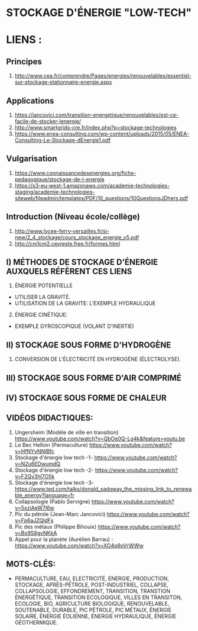 STOCKAGE D'ÉNERGIE "LOW-TECH"
===


LIENS :
===

## Principes
1. <http://www.cea.fr/comprendre/Pages/energies/renouvelables/essentiel-sur-stockage-stationnaire-energie.aspx>

## Applications
1. <https://jancovici.com/transition-energetique/renouvelables/est-ce-facile-de-stocker-lenergie/>
2. <http://www.smartgrids-cre.fr/index.php?p=stockage-technologies>
3. <https://www.enea-consulting.com/wp-content/uploads/2015/05/ENEA-Consulting-Le-Stockage-dEnergie1.pdf>

## Vulgarisation
1. <https://www.connaissancedesenergies.org/fiche-pedagogique/stockage-de-l-energie>
2. <https://s3-eu-west-1.amazonaws.com/academie-technologies-staging/academie-technologies-siteweb/fileadmin/templates/PDF/10_questions/10QuestionsJDhers.pdf>

## Introduction (Niveau école/collège)
1. <http://www.lycee-ferry-versailles.fr/si-new/2_4_stockage/cours_stockage_energie_v5.pdf>
2. <http://cm1cm2.ceyreste.free.fr/formes.html>

## I) MÉTHODES DE STOCKAGE D'ÉNERGIE AUXQUELS RÉFÈRENT CES LIENS

1. ÉNERGIE POTENTIELLE
  - UTILISER LA GRAVITÉ.
  - UTILISATION DE LA GRAVITE: L'EXEMPLE HYDRAULIQUE
2. ÉNERGIE CINÉTIQUE:
  - EXEMPLE GYROSCOPIQUE (VOLANT D'INERTIE)

## II) STOCKAGE SOUS FORME D'HYDROGÈNE
1. CONVERSION DE L’ÉLECTRICITÉ EN HYDROGÈNE (ÉLECTROLYSE).

## III) STOCKAGE SOUS FORME D'AIR COMPRIMÉ

## IV) STOCKAGE SOUS FORME DE CHALEUR



## VIDÉOS DIDACTIQUES:
 1. Ungersheim (Modèle de ville en transition) <https://www.youtube.com/watch?v=QbOe0Q-Lg4k&feature=youtu.be>
 2. Le Bec Helloin (Permaculture) <https://www.youtube.com/watch?v=HfNYyNNlBfc>
 3. Stockage d'énergie low tech -1- <https://www.youtube.com/watch?v=N2u6EDwumdQ>
 4. Stockage d'énergie low tech -2- <https://www.youtube.com/watch?v=F2Qy3hl7O5k>
 5. Stockage d'énergie low tech -3- <https://www.ted.com/talks/donald_sadoway_the_missing_link_to_renewable_energy?language=fr>
 6. Collapsologie (Pablo Servigne) <https://www.youtube.com/watch?v=5xziAeW7l6w>
 7. Pic du pétrole (Jean-Marc Jancovici) <https://www.youtube.com/watch?v=Fp6aJZQldFs>
 8. Pic des métaux (Philippe Bihouix) <https://www.youtube.com/watch?v=Bx9S8gvNKkA>
 9. Appel pour la planète (Aurélien Barrau) : <https://www.youtube.com/watch?v=XO4q9oVrWWw>



## MOTS-CLÉS:
- PERMACULTURE, EAU, ELECTRICITÉ, ENERGIE, PRODUCTION, STOCKAGE, APRÈS-PÉTROLE, POST-INDUSTRIEL, COLLAPSE, COLLAPSOLOGIE, EFFONDREMENT, TRANSITION, TRANSTION ÉNERGÉTIQUE, TRANSITION ECOLOGIQUE, VILLES EN TRANSITON, ECOLOGIE, BIO, AGRICULTURE BIOLOGIQUE, RENOUVELABLE, SOUTENABLE, DURABLE, PIC PÉTROLE, PIC MÉTAUX, ÉNERGIE SOLAIRE, ÉNERGIE ÉOLIENNE, ÉNERGIE HYDRAULIQUE, ÉNERGIE GÉOTHERMIQUE.
